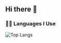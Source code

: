 ## Hi there 👋

### 👨‍💻 Languages I Use

![Top Langs](https://github-readme-stats.vercel.app/api/top-langs/?username=batuhanksl&layout=compact&theme=default)

<!--
**batuhanksl/batuhanksl** is a ✨ _special_ ✨ repository because its `README.md` (this file) appears on your GitHub profile.

Here are some ideas to get you started:

- 🔭 I’m currently working on ...
- 🌱 I’m currently learning ...
- 👯 I’m looking to collaborate on ...
- 🤔 I’m looking for help with ...
- 💬 Ask me about ...
- 📫 How to reach me: ...
- 😄 Pronouns: ...
- ⚡ Fun fact: ...
-->
